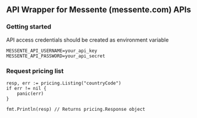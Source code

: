## API Wrapper for Messente (messente.com) APIs

### Getting started
API access credentials should be created as environment variable
```
MESSENTE_API_USERNAME=your_api_key
MESSENTE_API_PASSWORD=your_api_secret
```

### Request pricing list
```
resp, err := pricing.Listing("countryCode")
if err != nil {
    panic(err)
}

fmt.Println(resp) // Returns pricing.Response object
```

